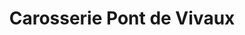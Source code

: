 ---
title: "Carosserie Pont de Vivaux"
url: /marseille/carosserie-pont-de-vivaux/
shop: Autowerkstatt
---
